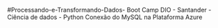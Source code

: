 #Processando-e-Transformando-Dados- Boot Camp DIO - Santander - Ciência de dados - Python 
Conexão do MySQL na Plataforma Azure 
